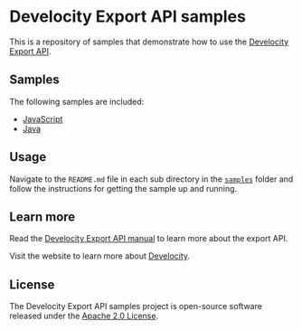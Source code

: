 # Develocity Export API samples

This is a repository of samples that demonstrate how to use the [Develocity Export API][manual].

## Samples

The following samples are included:

- [JavaScript]
- [Java]

## Usage

Navigate to the `README.md` file in each sub directory in the [`samples`][samples] folder and follow the instructions for getting the sample up and running.

## Learn more

Read the [Develocity Export API manual][manual] to learn more about the export API.

Visit the website to learn more about [Develocity].

## License

The Develocity Export API samples project is open-source software released under the [Apache 2.0 License][apache-license].

[apache-license]: https://www.apache.org/licenses/LICENSE-2.0.html
[samples]: samples
[JavaScript]: samples/javascript
[Java]: samples/java
[manual]: https://docs.gradle.com/enterprise/export-api
[Develocity]: https://gradle.com
